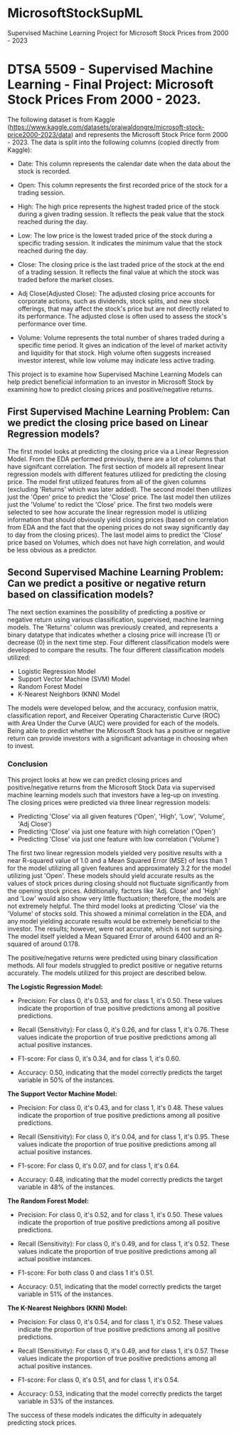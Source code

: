 # MicrosoftStockSupML
Supervised Machine Learning Project for Microsoft Stock Prices from 2000 - 2023
# DTSA 5509 - Supervised Machine Learning - Final Project: Microsoft Stock Prices From 2000 - 2023.

The following dataset is from Kaggle (https://www.kaggle.com/datasets/prajwaldongre/microsoft-stock-price2000-2023/data) and represents the Microsoft Stock Price form 2000 - 2023. The data is split into the following columns (copied directly from Kaggle):

* Date: This column represents the calendar date when the data about the stock is recorded.

* Open: This column represents the first recorded price of the stock for a trading session.

* High: The high price represents the highest traded price of the stock during a given trading session. It reflects the peak value that the stock reached during the day.

* Low: The low price is the lowest traded price of the stock during a specific trading session. It indicates the minimum value that the stock reached during the day.

* Close: The closing price is the last traded price of the stock at the end of a trading session. It reflects the final value at which the stock was traded before the market closes.

* Adj Close(Adjusted Close): The adjusted closing price accounts for corporate actions, such as dividends, stock splits, and new stock offerings, that may affect the stock's price but are not directly related to its performance. The adjusted close is often used to assess the stock's performance over time.

* Volume: Volume represents the total number of shares traded during a specific time period. It gives an indication of the level of market activity and liquidity for that stock. High volume often suggests increased investor interest, while low volume may indicate less active trading.

This project is to examine how Supervised Machine Learning Models can help predict beneficial information to an investor in Microsoft Stock by examining how to predict closing prices and positive/negative returns. 

## First Supervised Machine Learning Problem: Can we predict the closing price based on Linear Regression models?

The first model looks at predicting the closing price via a Linear Regression Model. From the EDA performed previously, there are a lot of columns that have signifcant correlation. The first section of models all represent linear regression models with different features utilized for predicting the closing price. The model first utilized features from all of the given columns (excluding 'Returns' which was later added). The second model then utilizes just the 'Open' price to predict the 'Close' price. The last model then utilizes just the 'Volume' to redict the 'Close' price. The first two models were selected to see how accurate the linear regression model is utilizing information that should obviously yield closing prices (based on correlation from EDA and the fact that the opening prices do not sway significantly day to day from the closing prices). The last model aims to predict the 'Close' price based on Volumes, which does not have high correlation, and would be less obvious as a predictor.

## Second Supervised Machine Learning Problem: Can we predict a positive or negative return based on classification models? 

The next section examines the possibility of predicting a positive or negative return using various classification, supervised, machine learning models. The 'Returns' column was previously created, and represents a binary datatype that indicates whether a closing price will increase (1) or decrease (0) in the next time step. Four different classification models were developed to compare the results. The four different classification models utilized:

* Logistic Regression Model
* Support Vector Machine (SVM) Model
* Random Forest Model
* K-Nearest Neighbors (KNN) Model

The models were developed below, and the accuracy, confusion matrix, classification report, and Receiver Operating Characteristic Curve (ROC) with Area Under the Curve (AUC) were provided for each of the models. Being able to predict whether the Microsoft Stock has a positive or negative return can provide investors with a significant advantage in choosing when to invest.

### Conclusion

This project looks at how we can predict closing prices and positive/negative returns from the Microsoft Stock Data via supervised machine learning models such that investors have a leg-up on investing. The closing prices were predicted via three linear regression models:

* Predicting 'Close' via all given features ('Open', 'High', 'Low', 'Volume', 'Adj Close')
* Predicting 'Close' via just one feature with high correlation ('Open')
* Predicting 'Close' via just one feature with low correlation ('Volume')

The first two linear regression models yielded very positive results with a near R-squared value of 1.0 and a Mean Squared Error (MSE) of less than 1 for the model utilizing all given features and approximately 3.2 for the model utilizing just 'Open'. These models should yield accurate results as the values of stock prices during closing should not fluctuate significantly from the opening stock prices. Additionally, factors like 'Adj. Close' and 'High' and 'Low' would also show very little fluctuation; therefore, the models are not extremely helpful. The third model looks at predicting 'Close' via the 'Volume' of stocks sold. This showed a minimal correlation in the EDA, and any model yielding accurate results would be extremely beneficial to the investor. The results; however, were not accurate, which is not surprising. The model itself yielded a Mean Squared Error of around 6400 and an R-squared of around 0.178.

The positive/negative returns were predicted using binary classification methods. All four models struggled to predict positive or negative returns accurately. The models utilized for this project are described below.


**The Logistic Regression Model:**

- Precision: For class 0, it's 0.53, and for class 1, it's 0.50. These values indicate the proportion of true positive predictions among all positive predictions.

- Recall (Sensitivity): For class 0, it's 0.26, and for class 1, it's 0.76. These values indicate the proportion of true positive predictions among all actual positive instances.

- F1-score: For class 0, it's 0.34, and for class 1, it's 0.60.

- Accuracy: 0.50, indicating that the model correctly predicts the target variable in 50% of the instances.


**The Support Vector Machine Model:**

- Precision: For class 0, it's 0.43, and for class 1, it's 0.48. These values indicate the proportion of true positive predictions among all positive predictions.

- Recall (Sensitivity): For class 0, it's 0.04, and for class 1, it's 0.95. These values indicate the proportion of true positive predictions among all actual positive instances.

- F1-score: For class 0, it's 0.07, and for class 1, it's 0.64.

- Accuracy: 0.48, indicating that the model correctly predicts the target variable in 48% of the instances.


**The Random Forest Model:**

- Precision: For class 0, it's 0.52, and for class 1, it's 0.50. These values indicate the proportion of true positive predictions among all positive predictions.

- Recall (Sensitivity): For class 0, it's 0.49, and for class 1, it's 0.52. These values indicate the proportion of true positive predictions among all actual positive instances.

- F1-score: For both class 0 and class 1 it's 0.51.

- Accuracy: 0.51, indicating that the model correctly predicts the target variable in 51% of the instances.


**The K-Nearest Neighbors (KNN) Model:**

- Precision: For class 0, it's 0.54, and for class 1, it's 0.52. These values indicate the proportion of true positive predictions among all positive predictions.

- Recall (Sensitivity): For class 0, it's 0.49, and for class 1, it's 0.57. These values indicate the proportion of true positive predictions among all actual positive instances.

- F1-score: For class 0, it's 0.51, and for class 1, it's 0.54.

- Accuracy: 0.53, indicating that the model correctly predicts the target variable in 53% of the instances.


The success of these models indicates the difficulty in adequately predicting stock prices. 
